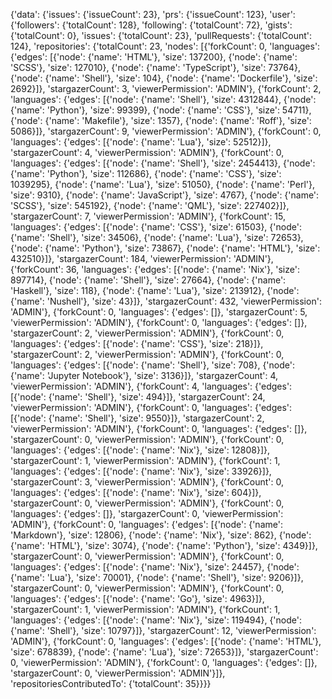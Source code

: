 {'data': {'issues': {'issueCount': 23}, 'prs': {'issueCount': 123}, 'user': {'followers': {'totalCount': 128}, 'following': {'totalCount': 72}, 'gists': {'totalCount': 0}, 'issues': {'totalCount': 23}, 'pullRequests': {'totalCount': 124}, 'repositories': {'totalCount': 23, 'nodes': [{'forkCount': 0, 'languages': {'edges': [{'node': {'name': 'HTML'}, 'size': 137200}, {'node': {'name': 'SCSS'}, 'size': 127010}, {'node': {'name': 'TypeScript'}, 'size': 73764}, {'node': {'name': 'Shell'}, 'size': 104}, {'node': {'name': 'Dockerfile'}, 'size': 2692}]}, 'stargazerCount': 3, 'viewerPermission': 'ADMIN'}, {'forkCount': 2, 'languages': {'edges': [{'node': {'name': 'Shell'}, 'size': 4312844}, {'node': {'name': 'Python'}, 'size': 99399}, {'node': {'name': 'CSS'}, 'size': 54711}, {'node': {'name': 'Makefile'}, 'size': 1357}, {'node': {'name': 'Roff'}, 'size': 5086}]}, 'stargazerCount': 9, 'viewerPermission': 'ADMIN'}, {'forkCount': 0, 'languages': {'edges': [{'node': {'name': 'Lua'}, 'size': 52512}]}, 'stargazerCount': 4, 'viewerPermission': 'ADMIN'}, {'forkCount': 0, 'languages': {'edges': [{'node': {'name': 'Shell'}, 'size': 2454413}, {'node': {'name': 'Python'}, 'size': 112686}, {'node': {'name': 'CSS'}, 'size': 1039295}, {'node': {'name': 'Lua'}, 'size': 51050}, {'node': {'name': 'Perl'}, 'size': 9310}, {'node': {'name': 'JavaScript'}, 'size': 4767}, {'node': {'name': 'SCSS'}, 'size': 545192}, {'node': {'name': 'QML'}, 'size': 227402}]}, 'stargazerCount': 7, 'viewerPermission': 'ADMIN'}, {'forkCount': 15, 'languages': {'edges': [{'node': {'name': 'CSS'}, 'size': 61503}, {'node': {'name': 'Shell'}, 'size': 34506}, {'node': {'name': 'Lua'}, 'size': 72653}, {'node': {'name': 'Python'}, 'size': 73867}, {'node': {'name': 'HTML'}, 'size': 432510}]}, 'stargazerCount': 184, 'viewerPermission': 'ADMIN'}, {'forkCount': 36, 'languages': {'edges': [{'node': {'name': 'Nix'}, 'size': 897714}, {'node': {'name': 'Shell'}, 'size': 27664}, {'node': {'name': 'Haskell'}, 'size': 118}, {'node': {'name': 'Lua'}, 'size': 213912}, {'node': {'name': 'Nushell'}, 'size': 43}]}, 'stargazerCount': 432, 'viewerPermission': 'ADMIN'}, {'forkCount': 0, 'languages': {'edges': []}, 'stargazerCount': 5, 'viewerPermission': 'ADMIN'}, {'forkCount': 0, 'languages': {'edges': []}, 'stargazerCount': 2, 'viewerPermission': 'ADMIN'}, {'forkCount': 0, 'languages': {'edges': [{'node': {'name': 'CSS'}, 'size': 218}]}, 'stargazerCount': 2, 'viewerPermission': 'ADMIN'}, {'forkCount': 0, 'languages': {'edges': [{'node': {'name': 'Shell'}, 'size': 708}, {'node': {'name': 'Jupyter Notebook'}, 'size': 3136}]}, 'stargazerCount': 4, 'viewerPermission': 'ADMIN'}, {'forkCount': 4, 'languages': {'edges': [{'node': {'name': 'Shell'}, 'size': 494}]}, 'stargazerCount': 24, 'viewerPermission': 'ADMIN'}, {'forkCount': 0, 'languages': {'edges': [{'node': {'name': 'Shell'}, 'size': 9550}]}, 'stargazerCount': 2, 'viewerPermission': 'ADMIN'}, {'forkCount': 0, 'languages': {'edges': []}, 'stargazerCount': 0, 'viewerPermission': 'ADMIN'}, {'forkCount': 0, 'languages': {'edges': [{'node': {'name': 'Nix'}, 'size': 12808}]}, 'stargazerCount': 1, 'viewerPermission': 'ADMIN'}, {'forkCount': 1, 'languages': {'edges': [{'node': {'name': 'Nix'}, 'size': 33926}]}, 'stargazerCount': 3, 'viewerPermission': 'ADMIN'}, {'forkCount': 0, 'languages': {'edges': [{'node': {'name': 'Nix'}, 'size': 604}]}, 'stargazerCount': 0, 'viewerPermission': 'ADMIN'}, {'forkCount': 0, 'languages': {'edges': []}, 'stargazerCount': 0, 'viewerPermission': 'ADMIN'}, {'forkCount': 0, 'languages': {'edges': [{'node': {'name': 'Markdown'}, 'size': 12806}, {'node': {'name': 'Nix'}, 'size': 862}, {'node': {'name': 'HTML'}, 'size': 3074}, {'node': {'name': 'Python'}, 'size': 4349}]}, 'stargazerCount': 0, 'viewerPermission': 'ADMIN'}, {'forkCount': 0, 'languages': {'edges': [{'node': {'name': 'Nix'}, 'size': 24457}, {'node': {'name': 'Lua'}, 'size': 70001}, {'node': {'name': 'Shell'}, 'size': 9206}]}, 'stargazerCount': 0, 'viewerPermission': 'ADMIN'}, {'forkCount': 0, 'languages': {'edges': [{'node': {'name': 'Go'}, 'size': 4963}]}, 'stargazerCount': 1, 'viewerPermission': 'ADMIN'}, {'forkCount': 1, 'languages': {'edges': [{'node': {'name': 'Nix'}, 'size': 119494}, {'node': {'name': 'Shell'}, 'size': 10797}]}, 'stargazerCount': 12, 'viewerPermission': 'ADMIN'}, {'forkCount': 0, 'languages': {'edges': [{'node': {'name': 'HTML'}, 'size': 678839}, {'node': {'name': 'Lua'}, 'size': 72653}]}, 'stargazerCount': 0, 'viewerPermission': 'ADMIN'}, {'forkCount': 0, 'languages': {'edges': []}, 'stargazerCount': 0, 'viewerPermission': 'ADMIN'}]}, 'repositoriesContributedTo': {'totalCount': 35}}}}
